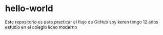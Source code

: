 # hello-world
Este repositorio es para practicar el flujo de GitHub
soy keren 
tengo 12 años
estudio en el colegio liceo moderno
